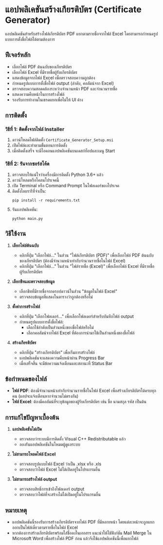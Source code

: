 # แอปพลิเคชันสร้างเกียรติบัตร (Certificate Generator)

แอปพลิเคชันสำหรับสร้างไฟล์เกียรติบัตร PDF แยกตามรายชื่อจากไฟล์ Excel โดยสามารถกำหนดรูปแบบการตั้งชื่อไฟล์ได้ตามต้องการ

## ฟีเจอร์หลัก

- เลือกไฟล์ PDF ต้นฉบับของเกียรติบัตร
- เลือกไฟล์ Excel ที่มีรายชื่อผู้รับเกียรติบัตร
- แสดงข้อมูลจากไฟล์ Excel เพื่อตรวจสอบความถูกต้อง
- กำหนดรูปแบบการตั้งชื่อไฟล์ output (ลำดับ, คอลัมน์จาก Excel)
- ตรวจสอบความสอดคล้องระหว่างจำนวนหน้า PDF และจำนวนรายชื่อ
- แสดงความคืบหน้าในการสร้างไฟล์
- รองรับการทำงานในเธรดแยกเพื่อไม่ให้ UI ค้าง

## การติดตั้ง

### วิธีที่ 1: ติดตั้งจากไฟล์ Installer

1. ดาวน์โหลดไฟล์ติดตั้ง `Certificate_Generator_Setup.msi`
2. เปิดไฟล์และทำตามขั้นตอนการติดตั้ง
3. เมื่อติดตั้งเสร็จ จะมีไอคอนแอปพลิเคชันบนเดสก์ท็อปและเมนู Start

### วิธีที่ 2: รันจากซอร์สโค้ด

1. ตรวจสอบให้แน่ใจว่าเครื่องมีการติดตั้ง Python 3.6+ แล้ว
2. ดาวน์โหลดหรือโคลนโปรเจคนี้
3. เปิด Terminal หรือ Command Prompt ในโฟลเดอร์ของโปรเจค
4. ติดตั้งไลบรารีที่จำเป็น:
   ```
   pip install -r requirements.txt
   ```
5. รันแอปพลิเคชัน:
   ```
   python main.py
   ```

## วิธีใช้งาน

1. **เลือกไฟล์ต้นฉบับ**
   - คลิกที่ปุ่ม "เลือกไฟล์..." ในส่วน "ไฟล์เกียรติบัตร (PDF)" เพื่อเลือกไฟล์ PDF ต้นฉบับของเกียรติบัตร (ต้องมีจำนวนหน้าเท่ากับจำนวนรายชื่อในไฟล์ Excel)
   - คลิกที่ปุ่ม "เลือกไฟล์..." ในส่วน "ไฟล์รายชื่อ (Excel)" เพื่อเลือกไฟล์ Excel ที่มีรายชื่อผู้รับเกียรติบัตร

2. **เลือกชีทและตรวจสอบข้อมูล**
   - เลือกชีทที่มีรายชื่อจากดรอปดาวน์ในส่วน "ข้อมูลในไฟล์ Excel"
   - ตรวจสอบข้อมูลที่แสดงในตารางว่าถูกต้องหรือไม่

3. **ตั้งค่าการสร้างไฟล์**
   - คลิกที่ปุ่ม "เลือกโฟลเดอร์..." เพื่อเลือกโฟลเดอร์สำหรับบันทึกไฟล์ output
   - กำหนดรูปแบบการตั้งชื่อไฟล์:
     - เลือกใช้ลำดับเป็นส่วนหนึ่งของชื่อไฟล์หรือไม่
     - เลือกคอลัมน์จากไฟล์ Excel ที่ต้องการนำมาใช้เป็นส่วนหนึ่งของชื่อไฟล์

4. **สร้างเกียรติบัตร**
   - คลิกที่ปุ่ม "สร้างเกียรติบัตร" เพื่อเริ่มการสร้างไฟล์
   - แอปพลิเคชันจะแสดงความคืบหน้าผ่าน Progress Bar
   - เมื่อเสร็จสิ้น จะมีข้อความแจ้งเตือนและสถานะที่ Status Bar

## ข้อกำหนดของไฟล์

- **ไฟล์ PDF**: ต้องมีจำนวนหน้าเท่ากับจำนวนรายชื่อในไฟล์ Excel เพื่อสร้างเกียรติบัตรได้ครบทุกคน (แอปจะแจ้งเตือนหากจำนวนไม่ตรงกัน)
- **ไฟล์ Excel**: ต้องมีคอลัมน์ที่ระบุข้อมูลของผู้รับเกียรติบัตร เช่น ชื่อ นามสกุล รหัส เป็นต้น

## การแก้ไขปัญหาเบื้องต้น

1. **แอปพลิเคชันไม่เปิด**
   - ตรวจสอบว่าระบบมีการติดตั้ง Visual C++ Redistributable แล้ว
   - ลองรันแอปพลิเคชันในโหมดผู้ดูแลระบบ

2. **ไม่สามารถโหลดไฟล์ Excel**
   - ตรวจสอบรูปแบบไฟล์ Excel ว่าเป็น .xlsx หรือ .xls
   - ตรวจสอบว่าไฟล์ Excel ไม่ได้เปิดอยู่ในโปรแกรมอื่น

3. **ไม่สามารถสร้างไฟล์ output**
   - ตรวจสอบสิทธิ์การเข้าถึงโฟลเดอร์ output
   - ตรวจสอบว่าไฟล์ที่จะสร้างไม่ได้เปิดอยู่ในโปรแกรมอื่น

## หมายเหตุ

- แอปพลิเคชันนี้รองรับการสร้างเกียรติบัตรจากไฟล์ PDF ที่มีหลายหน้า โดยแต่ละหน้าจะถูกแยกออกเป็นไฟล์เดี่ยวตามรายชื่อในไฟล์ Excel
- หากต้องการสร้างเกียรติบัตรพร้อมใส่ชื่อลงในเอกสาร แนะนำให้ใช้ฟังก์ชัน Mail Merge ใน Microsoft Word เพื่อสร้างไฟล์ PDF ก่อน แล้วจึงใช้แอปพลิเคชันนี้เพื่อแยกไฟล์